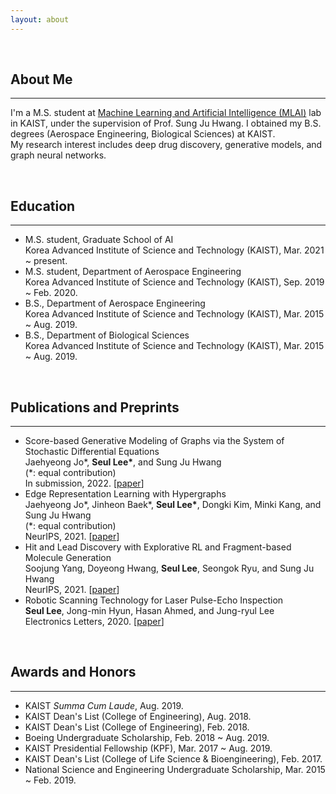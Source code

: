 ```yaml
---
layout: about 
---
```


<br>

## About Me
***
I'm a M.S. student at [Machine Learning and Artificial Intelligence (MLAI)](https://www.mlai-kaist.com) lab in KAIST, under the supervision of Prof. Sung Ju Hwang. I obtained my B.S. degrees (Aerospace Engineering, Biological Sciences) at KAIST.<br>
My research interest includes deep drug discovery, generative models, and graph neural networks.

<br>

## Education
***
* M.S. student, Graduate School of AI<br>
Korea Advanced Institute of Science and Technology (KAIST), Mar. 2021 ~ present.
* M.S. student, Department of Aerospace Engineering<br>
Korea Advanced Institute of Science and Technology (KAIST), Sep. 2019 ~ Feb. 2020.
* B.S., Department of Aerospace Engineering<br>
Korea Advanced Institute of Science and Technology (KAIST), Mar. 2015 ~ Aug. 2019.
* B.S., Department of Biological Sciences<br>
Korea Advanced Institute of Science and Technology (KAIST), Mar. 2015 ~ Aug. 2019.

<br>

## Publications and Preprints
***
<!-- * MOG: Molecular Out-of-distribution Generation with Energy-based Models<br>
**Seul Lee**, Dong Bok Lee, and Sung Ju Hwang<br>
In submission, 2021. -->
* Score-based Generative Modeling of Graphs via the System of Stochastic Differential Equations<br>
Jaehyeong Jo\*, **Seul Lee\***, and Sung Ju Hwang<br>
(\*: equal contribution)<br>
In submission, 2022. \[[paper](https://arxiv.org/pdf/2202.02514.pdf)\]
* Edge Representation Learning with Hypergraphs<br>
Jaehyeong Jo\*, Jinheon Baek\*, **Seul Lee\***, Dongki Kim, Minki Kang, and Sung Ju Hwang<br>
(\*: equal contribution)<br>
NeurIPS, 2021. \[[paper](https://arxiv.org/pdf/2106.15845.pdf)\]
* Hit and Lead Discovery with Explorative RL and Fragment-based Molecule Generation<br>
Soojung Yang, Doyeong Hwang, **Seul Lee**, Seongok Ryu, and Sung Ju Hwang<br>
NeurIPS, 2021. \[[paper](https://arxiv.org/pdf/2110.01219.pdf)\]
* Robotic Scanning Technology for Laser Pulse-Echo Inspection<br>
**Seul Lee**, Jong-min Hyun, Hasan Ahmed, and Jung-ryul Lee<br>
Electronics Letters, 2020. \[[paper](https://ietresearch.onlinelibrary.wiley.com/doi/epdf/10.1049/el.2020.1444)\]

<br>

## Awards and Honors
***
* KAIST *Summa Cum Laude*, Aug. 2019.
* KAIST Dean's List (College of Engineering), Aug. 2018.
* KAIST Dean's List (College of Engineering), Feb. 2018.
* Boeing Undergraduate Scholarship, Feb. 2018 ~ Aug. 2019.
* KAIST Presidential Fellowship (KPF), Mar. 2017 ~ Aug. 2019.
* KAIST Dean's List (College of Life Science & Bioengineering), Feb. 2017.
* National Science and Engineering Undergraduate Scholarship, Mar. 2015 ~ Feb. 2019.
